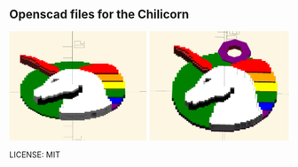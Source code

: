 ## Openscad files for the Chilicorn

![](https://raw.githubusercontent.com/futurice/chilicorn_3d/master/rendered.png)

LICENSE: MIT
